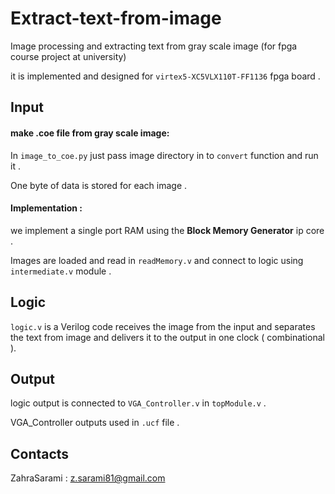 # Extract-text-from-image
Image processing and extracting text from gray scale image (for fpga course project at university)

it is implemented and designed for `virtex5-XC5VLX110T-FF1136` fpga board .

## Input
#### make .coe file from gray scale image:
In `image_to_coe.py` just pass image directory in to `convert` function and run it .

One byte of data is stored for each image .
#### Implementation :
we implement a single port RAM using the **Block Memory Generator** ip core . 

Images are loaded and read in `readMemory.v` and connect to logic using `intermediate.v` module . 

## Logic
`logic.v` is a Verilog code receives the image from the input and separates the text from image and delivers it to the output in one clock ( combinational ).

## Output
logic output is connected to `VGA_Controller.v` in `topModule.v` . 

VGA_Controller outputs used in `.ucf` file .
## Contacts
ZahraSarami : z.sarami81@gmail.com
